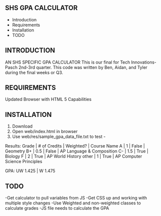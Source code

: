 SHS GPA CALCULATOR
---------------------

 * Introduction
 * Requirements
 * Installation
 * TODO



INTRODUCTION
------------

AN SHS SPECIFIC GPA CALCULATOR
This is our final for Tech Innovations-Pasch 2nd-3rd quarter. This code was written by Ben, Aidan, and Tyler during the final weeks or Q3.


REQUIREMENTS
------------
Updated Browser with HTML 5 Capabilities



INSTALLATION
------------

1. Download
2. Open web/index.html in browser
3. Use web/res/sample_gpa_data_file.txt to test -

Results:
Grade |	# of Credits |	Weighted? |	Course Name
A     |      1       |    False   | Geometry
B+    |      0.5     |    False   | AP Language & Composition
C-    |      1.5     |     True   | Biology
F     |      2       |     True   | AP World History
other |      1       |     True   | AP Computer Science Principles

GPA: UW 1.425 | W 1.475

TODO
------------
-Get calculator to pull variables from JS
-Get CSS up and working with multiple style changes
-Use Weighted and non-weighted classes to calculate grades
-JS file needs to calculate the GPA
